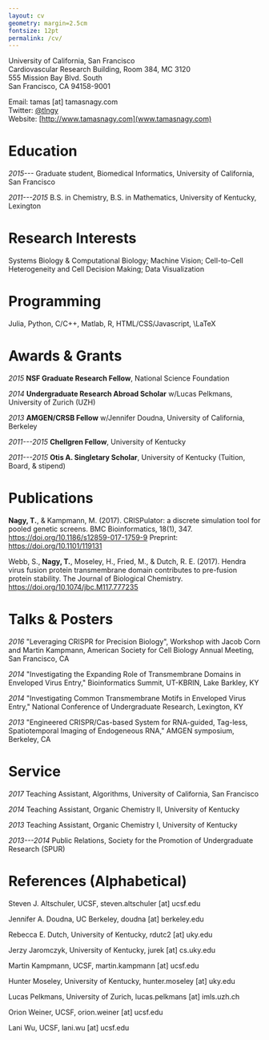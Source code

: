 ```yaml
---
layout: cv
geometry: margin=2.5cm
fontsize: 12pt
permalink: /cv/
---
```


University of California, San Francisco \
Cardiovascular Research Building, Room 384, MC 3120\
555 Mission Bay Blvd. South\
San Francisco, CA 94158-9001


Email: tamas [at] tamasnagy.com\
Twitter: [\@tlngy](https://twitter.com/tlngy)\
Website: [http://www.tamasnagy.com](www.tamasnagy.com)



# Education

*2015---*    Graduate student, Biomedical Informatics, University of
California, San Francisco

*2011---2015* B.S. in Chemistry, B.S. in Mathematics, University of
Kentucky, Lexington


# Research Interests

Systems Biology & Computational Biology; Machine Vision; Cell-to-Cell
Heterogeneity and Cell Decision Making; Data Visualization

# Programming

Julia, Python, C/C++, Matlab, R, HTML/CSS/Javascript, \LaTeX

# Awards & Grants

*2015* **NSF Graduate Research Fellow**, National Science Foundation


*2014* **Undergraduate Research Abroad Scholar** w/Lucas Pelkmans,
University of Zurich (UZH)

*2013* **AMGEN/CRSB Fellow** w/Jennifer Doudna, University of
California, Berkeley

*2011---2015* **Chellgren Fellow**, University of Kentucky

*2011---2015* **Otis A. Singletary Scholar**, University of Kentucky
(Tuition, Board, & stipend)


# Publications

**Nagy, T.**, & Kampmann, M. (2017). CRISPulator: a discrete simulation tool for pooled genetic screens. BMC Bioinformatics, 18(1), 347. https://doi.org/10.1186/s12859-017-1759-9 Preprint: https://doi.org/10.1101/119131

Webb, S., **Nagy, T.**, Moseley, H., Fried, M., & Dutch, R. E. (2017). Hendra virus fusion protein transmembrane domain contributes to pre-fusion protein stability. The Journal of Biological Chemistry. <https://doi.org/10.1074/jbc.M117.777235>

# Talks & Posters

*2016* "Leveraging CRISPR for Precision Biology", Workshop with Jacob Corn and
Martin Kampmann, American Society for Cell Biology Annual Meeting, San Francisco,
CA

*2014* "Investigating the Expanding Role of Transmembrane Domains in
Enveloped Virus Entry," Bioinformatics Summit, UT-KBRIN, Lake Barkley, KY

*2014* "Investigating Common Transmembrane Motifs in Enveloped Virus
Entry," National Conference of Undergraduate Research, Lexington, KY

*2013* "Engineered CRISPR/Cas-based System for RNA-guided, Tag-less,
Spatiotemporal Imaging of Endogeneous RNA," AMGEN symposium, Berkeley, CA


# Service

*2017* Teaching Assistant, Algorithms, University of California, San Francisco

*2014* Teaching Assistant, Organic Chemistry II, University of Kentucky

*2013* Teaching Assistant, Organic Chemistry I, University of Kentucky

*2013---2014* Public Relations, Society for the Promotion of Undergraduate Research (SPUR)


# References (Alphabetical)

Steven J. Altschuler, UCSF, steven.altschuler [at] ucsf.edu

Jennifer A. Doudna, UC Berkeley, doudna [at] berkeley.edu

Rebecca E. Dutch, University of Kentucky, rdutc2 [at] uky.edu

Jerzy Jaromczyk, University of Kentucky, jurek [at] cs.uky.edu

Martin Kampmann, UCSF, martin.kampmann [at] ucsf.edu

Hunter Moseley, University of Kentucky, hunter.moseley [at] uky.edu

Lucas Pelkmans, University of Zurich, lucas.pelkmans [at] imls.uzh.ch

Orion Weiner, UCSF, orion.weiner [at] ucsf.edu

Lani Wu, UCSF, lani.wu [at] ucsf.edu
